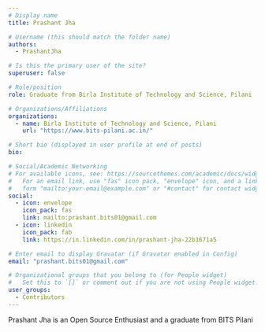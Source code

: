 ```yaml
---
# Display name
title: Prashant Jha

# Username (this should match the folder name)
authors:
  - PrashantJha

# Is this the primary user of the site?
superuser: false

# Role/position
role: Graduate from Birla Institute of Technology and Science, Pilani 

# Organizations/Affiliations
organizations:
  - name: Birla Institute of Technology and Science, Pilani 
    url: "https://www.bits-pilani.ac.in/"

# Short bio (displayed in user profile at end of posts)
bio:

# Social/Academic Networking
# For available icons, see: https://sourcethemes.com/academic/docs/widgets/#icons
#   For an email link, use "fas" icon pack, "envelope" icon, and a link in the
#   form "mailto:your-email@example.com" or "#contact" for contact widget.
social:
  - icon: envelope
    icon_pack: fas
    link: mailto:prashant.bits01@gmail.com
  - icon: linkedin
    icon_pack: fab
    link: https://in.linkedin.com/in/prashant-jha-22b1671a5

# Enter email to display Gravatar (if Gravatar enabled in Config)
email: "prashant.bits01@gmail.com"

# Organizational groups that you belong to (for People widget)
#   Set this to `[]` or comment out if you are not using People widget.
user_groups:
  - Contributors
---
```


Prashant Jha is an Open Source Enthusiast and a graduate from BITS Pilani
